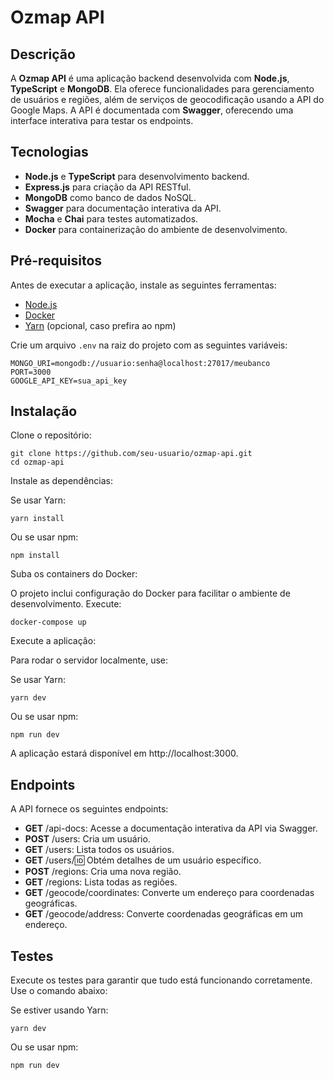 # Ozmap API

## Descrição

A **Ozmap API** é uma aplicação backend desenvolvida com **Node.js**, **TypeScript** e **MongoDB**. Ela oferece funcionalidades para gerenciamento de usuários e regiões, além de serviços de geocodificação usando a API do Google Maps. A API é documentada com **Swagger**, oferecendo uma interface interativa para testar os endpoints.

## Tecnologias

- **Node.js** e **TypeScript** para desenvolvimento backend.
- **Express.js** para criação da API RESTful.
- **MongoDB** como banco de dados NoSQL.
- **Swagger** para documentação interativa da API.
- **Mocha** e **Chai** para testes automatizados.
- **Docker** para containerização do ambiente de desenvolvimento.

## Pré-requisitos

Antes de executar a aplicação, instale as seguintes ferramentas:

- [Node.js](https://nodejs.org/)
- [Docker](https://www.docker.com/)
- [Yarn](https://yarnpkg.com/) (opcional, caso prefira ao npm)

Crie um arquivo `.env` na raiz do projeto com as seguintes variáveis:

```env
MONGO_URI=mongodb://usuario:senha@localhost:27017/meubanco
PORT=3000
GOOGLE_API_KEY=sua_api_key
```

## Instalação

Clone o repositório:

```env
git clone https://github.com/seu-usuario/ozmap-api.git
cd ozmap-api
```

Instale as dependências:

Se usar Yarn:

```env
yarn install
```

Ou se usar npm:

```env
npm install
```

Suba os containers do Docker:

O projeto inclui configuração do Docker para facilitar o ambiente de desenvolvimento. Execute:

```env
docker-compose up
```

Execute a aplicação:

Para rodar o servidor localmente, use:

Se usar Yarn:

```env
yarn dev
```

Ou se usar npm:

```env
npm run dev
```

A aplicação estará disponível em http://localhost:3000.

## Endpoints

A API fornece os seguintes endpoints:

- **GET** /api-docs: Acesse a documentação interativa da API via Swagger.
- **POST** /users: Cria um usuário.
- **GET** /users: Lista todos os usuários.
- **GET** /users/:id: Obtém detalhes de um usuário específico.
- **POST** /regions: Cria uma nova região.
- **GET** /regions: Lista todas as regiões.
- **GET** /geocode/coordinates: Converte um endereço para coordenadas geográficas.
- **GET** /geocode/address: Converte coordenadas geográficas em um endereço.

## Testes

Execute os testes para garantir que tudo está funcionando corretamente. Use o comando abaixo:

Se estiver usando Yarn:

```env
yarn dev
```

Ou se usar npm:

```env
npm run dev
```
